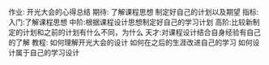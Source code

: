 作业:
开光大会的心得总结
期待:
了解课程思想
制定好自己的计划以及期望
指标:
入门:了解课程思想
中阶:根据课程设计思想制定好自己的学习计划
高阶:比较新制定的计划和之前的计划有什么不同，为什么
天才:对课程设计结合自身经验有自己的了解
教程:
如何理解开光大会的设计
如何在之后的生涯改进自己的学习
如何设计属于自己的学习设计
